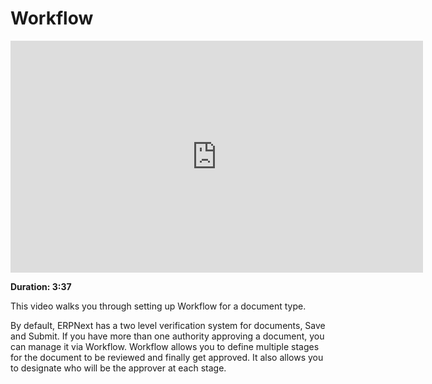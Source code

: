 <!-- add-breadcrumbs -->
# Workflow

<iframe width="660" height="371" src="https://www.youtube.com/embed/yObJUg9FxFs" frameborder="0" allowfullscreen></iframe>

**Duration: 3:37**

This video walks you through setting up Workflow for a document type.

By default, ERPNext has a two level verification system for documents, Save and Submit. If you have more than one authority approving a document, you can manage it via Workflow. Workflow allows you to define multiple stages for the document to be reviewed and finally get approved. It also allows you to designate who will be the approver at each stage.
